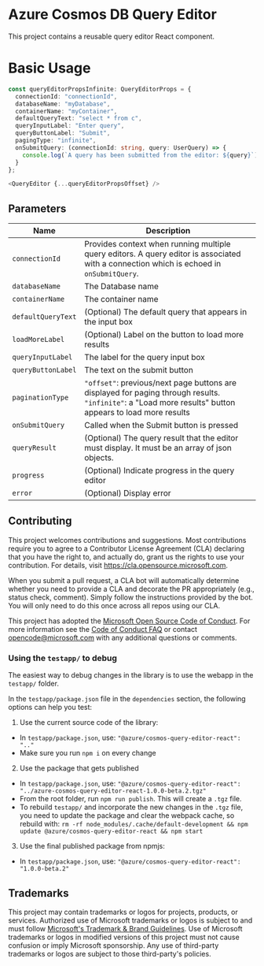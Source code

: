# Azure Cosmos DB Query Editor
This project contains a reusable query editor React component.

# Basic Usage
```typescript
const queryEditorPropsInfinite: QueryEditorProps = {
  connectionId: "connectionId",
  databaseName: "myDatabase",
  containerName: "myContainer",
  defaultQueryText: "select * from c",
  queryInputLabel: "Enter query",
  queryButtonLabel: "Submit",
  pagingType: "infinite",
  onSubmitQuery: (connectionId: string, query: UserQuery) => {
    console.log(`A query has been submitted from the editor: ${query}`);
  }
};

<QueryEditor {...queryEditorPropsOffset} />
```

## Parameters
| Name | Description |
|-|-|
|`connectionId`| Provides context when running multiple query editors. A query editor is associated with a connection which is echoed in `onSubmitQuery`.|
|`databaseName`| The Database name|
|`containerName`| The container name|
|`defaultQueryText`| (Optional) The default query that appears in the input box|
|`loadMoreLabel`| (Optional) Label on the button to load more results|
|`queryInputLabel`| The label for the query input box|
|`queryButtonLabel`| The text on the submit button|
|`paginationType`| `"offset"`: previous/next page buttons are displayed for paging through results. `"infinite"`: a "Load more results" button appears to load more results |
|`onSubmitQuery`| Called when the Submit button is pressed|
|`queryResult`| (Optional) The query result that the editor must display. It must be an array of json objects.|
|`progress`| (Optional) Indicate progress in the query editor
|`error`| (Optional) Display error
## Contributing

This project welcomes contributions and suggestions.  Most contributions require you to agree to a
Contributor License Agreement (CLA) declaring that you have the right to, and actually do, grant us
the rights to use your contribution. For details, visit https://cla.opensource.microsoft.com.

When you submit a pull request, a CLA bot will automatically determine whether you need to provide
a CLA and decorate the PR appropriately (e.g., status check, comment). Simply follow the instructions
provided by the bot. You will only need to do this once across all repos using our CLA.

This project has adopted the [Microsoft Open Source Code of Conduct](https://opensource.microsoft.com/codeofconduct/).
For more information see the [Code of Conduct FAQ](https://opensource.microsoft.com/codeofconduct/faq/) or
contact [opencode@microsoft.com](mailto:opencode@microsoft.com) with any additional questions or comments.

### Using the `testapp/` to debug
The easiest way to debug changes in the library is to use the webapp in the `testapp/` folder.

In the `testapp/package.json` file in the `dependencies` section, the following options can help you test:
1. Use the current source code of the library:
  * In `testapp/package.json`, use: `"@azure/cosmos-query-editor-react": ".."`
  * Make sure you run `npm i` on every change
2. Use the package that gets published
  * In `testapp/package.json`, use: `"@azure/cosmos-query-editor-react": "../azure-cosmos-query-editor-react-1.0.0-beta.2.tgz"`
  * From the root folder, run `npm run publish`. This will create a `.tgz` file.
  * To rebuild `testapp/` and incorporate the new changes in the `.tgz` file, you need to update the package and clear the webpack cache, so rebuild with: `rm -rf node_modules/.cache/default-development && npm update @azure/cosmos-query-editor-react && npm start`
3. Use the final published package from npmjs:
  * In `testapp/package.json`, use: `"@azure/cosmos-query-editor-react": "1.0.0-beta.2"`

## Trademarks

This project may contain trademarks or logos for projects, products, or services. Authorized use of Microsoft
trademarks or logos is subject to and must follow
[Microsoft's Trademark & Brand Guidelines](https://www.microsoft.com/en-us/legal/intellectualproperty/trademarks/usage/general).
Use of Microsoft trademarks or logos in modified versions of this project must not cause confusion or imply Microsoft sponsorship.
Any use of third-party trademarks or logos are subject to those third-party's policies.
